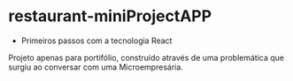 # restaurant-miniProjectAPP
- Primeiros passos com a tecnologia React

Projeto apenas para portifólio, construído através de uma problemática que surgiu ao conversar com uma Microempresária.

